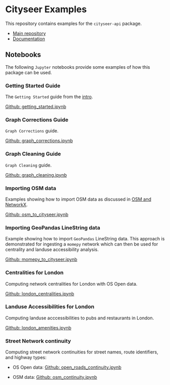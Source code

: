 # Cityseer Examples

This repository contains examples for the `cityseer-api` package.

- [Main repository](https://github.com/benchmark-urbanism/cityseer-api)
- [Documentation](https://cityseer.benchmarkurbanism.com/)

## Notebooks

The following `Jupyter` notebooks provide some examples of how this package can be used.

### Getting Started Guide

The `Getting Started` guide from the [intro](https://cityseer.benchmarkurbanism.com/intro).

<a href="https://github.com/benchmark-urbanism/cityseer-api/blob/master/demos/getting_started.ipynb" target="_blank">Github: getting_started.ipynb</a>

### Graph Corrections Guide

`Graph Corrections` guide.

<a href="https://github.com/benchmark-urbanism/cityseer-api/blob/master/demos/graph_corrections.ipynb" target="_blank">Github: graph_corrections.ipynb</a>

### Graph Cleaning Guide

`Graph Cleaning` guide.

<a href="https://github.com/benchmark-urbanism/cityseer-api/blob/master/demos/graph_cleaning.ipynb" target="_blank">Github: graph_cleaning.ipynb</a>

### Importing OSM data

Examples showing how to import OSM data as discussed in [OSM and NetworkX](/guide#osm-and-networkx).

<a href="https://github.com/benchmark-urbanism/cityseer-api/blob/master/demos/osm_to_cityseer.ipynb" target="_blank">Github: osm_to_cityseer.ipynb</a>

### Importing GeoPandas LineString data

Example showing how to import `GeoPandas` LineString data. This approach is demonstrated for ingesting a `momepy` network which can then be used for centrality and landuse accessibility analysis.

<a href="https://github.com/benchmark-urbanism/cityseer-api/blob/master/demos/momepy_to_cityseer.ipynb" target="_blank">Github: momepy_to_cityseer.ipynb</a>

### Centralities for London

Computing network centralities for London with OS Open data.

<a href="https://github.com/benchmark-urbanism/cityseer-api/blob/master/demos/london_centralities.ipynb" target="_blank">Github: london_centralities.ipynb</a>

### Landuse Accessibilities for London

Computing landuse acccessibilities to pubs and restaurants in London.

<a href="https://github.com/benchmark-urbanism/cityseer-api/blob/master/demos/london_amenities.ipynb" target="_blank">Github: london_amenities.ipynb</a>

### Street Network continuity

Computing street network continuities for street names, route identifiers, and highway types:

- OS Open data: <a href="https://github.com/benchmark-urbanism/cityseer-api/blob/master/demos/continuity/continuity_os_open.ipynb" target="_blank">Github: open_roads_continuity.ipynb</a>

- OSM data: <a href="https://github.com/benchmark-urbanism/cityseer-api/blob/master/demos/continuity/continuity_osm.ipynb" target="_blank">Github: osm_continuity.ipynb</a>
